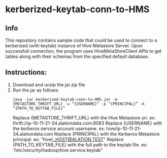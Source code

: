 # kerberized-keytab-conn-to-HMS

## Info
This repository contains sample code that could be used to connect to a kerberized (with keytab) instance of Hive Metastore Server. 
Upon successfull connection, the program uses HiveMetaStoreClient APIs to get tables along with their schemas from the specified default database.
## Instructions:
1. Download and unzip the jar.zip file
2. Run the jar as follows:
    ```
    java -jar kerberized-keytab-conn-to-HMS.jar -m {METASTORE_THRIFT_URL} -u “{USERNAME}” -p “{PRINCIPAL}” -k “{PATH_TO_KEYTAB_FILE}”
    ```
    Replace {METASTORE_THRIFT_URL} with the Hive Metastore uri. ex: thrift://ip-10-11-21-34.alationdata.com:9083
    Replace {USERNAME} with the kerberos service account username. ex: hive/ip-10-11-21-34.alationdata.com
    Replace {PRINCIPAL} with the Kerberos Metastore principal. ex: “hive/_HOST@ALATION.TEST"
    Replace {PATH_TO_KEYTAB_FILE} with the full path to the keytab file. ex: “/etc/security/hadoop/hive.service.keytab"
